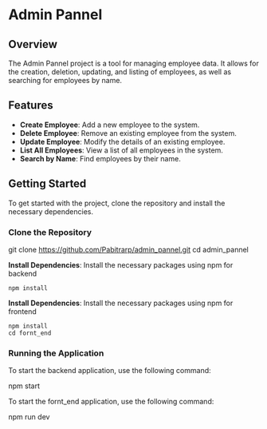 # Admin Pannel

## Overview
The Admin Pannel project is a tool for managing employee data. It allows for the creation, deletion, updating, and listing of employees, as well as searching for employees by name.

## Features
- **Create Employee**: Add a new employee to the system.
- **Delete Employee**: Remove an existing employee from the system.
- **Update Employee**: Modify the details of an existing employee.
- **List All Employees**: View a list of all employees in the system.
- **Search by Name**: Find employees by their name.

## Getting Started
To get started with the project, clone the repository and install the necessary dependencies.

### Clone the Repository

git clone https://github.com/Pabitrarp/admin_pannel.git
cd admin_pannel

**Install Dependencies**: Install the necessary packages using npm for backend 
    
    npm install

**Install Dependencies**: Install the necessary packages using npm for frontend 

    npm install
    cd fornt_end

### Running the Application
To start the backend  application, use the following command:

npm start

To start the fornt_end  application, use the following command:

npm run dev
